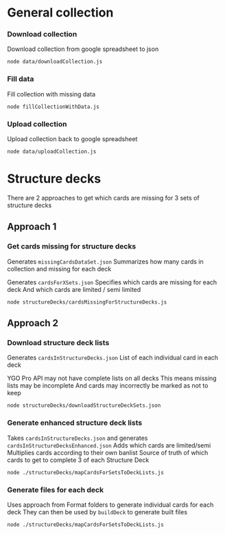 # General collection

### Download collection
Download collection from google spreadsheet to json
```
node data/downloadCollection.js
```

### Fill data
Fill collection with missing data

```
node fillCollectionWithData.js
```

### Upload collection
Upload collection back to google spreadsheet
```
node data/uploadCollection.js
```


# Structure decks

There are 2 approaches to get which cards are missing for 3 sets of structure decks

## Approach 1 

### Get cards missing for structure decks
Generates `missingCardsDataSet.json`
Summarizes how many cards in collection and missing for each deck

Generates `cardsForXSets.json`
Specifies which cards are missing for each deck
And which cards are limited / semi limited
```
node structureDecks/cardsMissingForStructureDecks.js
```

## Approach 2

### Download structure deck lists
Generates `cardsInStructureDecks.json`
List of each individual card in each deck

YGO Pro API may not have complete lists on all decks
This means missing lists may be incomplete
And cards may incorrectly be marked as not to keep

```
node structureDecks/downloadStructureDeckSets.json
```

### Generate enhanced structure deck lists
Takes `cardsInStructureDecks.json` and generates `cardsInStructureDecksEnhanced.json`
Adds which cards are limited/semi
Multiplies cards according to their own banlist
Source of truth of which cards to get to complete 3 of each Structure Deck
```
node ./structureDecks/mapCardsForSetsToDeckLists.js
```

### Generate files for each deck 
Uses approach from Format folders to generate individual cards for each deck
They can then be used by `buildDeck` to generate built files

```
node ./structureDecks/mapCardsForSetsToDeckLists.js
```
